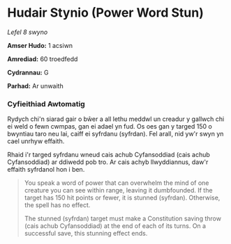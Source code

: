 # Hudair Stynio (Power Word Stun)

*Lefel 8 swyno*

**Amser Hudo:** 1 acsiwn

**Amrediad:** 60 troedfedd

**Cydrannau:** G

**Parhad:** Ar unwaith

### Cyfieithiad Awtomatig

Rydych chi'n siarad gair o bŵer a all lethu meddwl un creadur y gallwch chi ei weld o fewn cwmpas, gan ei adael yn fud. Os oes gan y targed 150 o bwyntiau taro neu lai, caiff ei syfrdanu (syfrdan). Fel arall, nid yw'r swyn yn cael unrhyw effaith.

Rhaid i'r targed syfrdanu wneud cais achub Cyfansoddiad (cais achub Cyfansoddiad) ar ddiwedd pob tro. Ar cais achyb llwyddiannus, daw'r effaith syfrdanol hon i ben.

>  You speak a word of power that can overwhelm the mind of one creature you can see within range, leaving it dumbfounded. If the target has 150 hit points or fewer, it is stunned (syfrdan). Otherwise, the spell has no effect.
>  
>  The stunned (syfrdan) target must make a Constitution saving throw (cais achub Cyfansoddiad) at the end of each of its turns. On a successful save, this stunning effect ends.